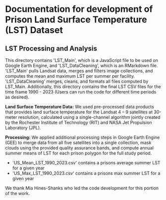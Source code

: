 # Documentation for development of Prison Land Surface Temperature (LST) Dataset

## LST Processing and Analysis 
This directory contains 'LST_Main', which is a JavaScript file to be used on Google Earth Engine, and 'LST_DataCleaning', which is an RMarkdown file. 'LST_Main' pulls Landsat data, merges and filters image collections, and computes the mean and maximum LST per summer per facility. 'LST_DataCleaning' merges, cleans, and formats all files computed by LST_Main. Additionally, this directory contains the final LST CSV files for the time frame 1990 - 2023 (Users can run the code for different time periods as desired).

**Land Surface Temperature Data:** We used pre-processed data products that provides land surface temperature for the Landsat 4 – 9 satellites at 30-meter resolution, calculated using a single-channel algorithm jointly created by the Rochester Institute of Technology (RIT) and NASA Jet Propulsion Laboratory (JPL). 

**Processing:** We applied additional processing steps in Google Earth Engine (GEE) to merge data from all five satellites into a single collection, mask clouds using the provided quality assurance bands, and compute annual summer means of LST for each prison polygon for the full study period. 

- 'US_Mean_LST_1990_2023.csv' contains a prisons average summer LST for a given year
- 'US_Max_LST_1990_2023.csv' contains a prisons max summer LST for a given year

We thank Mia Hines-Shanks who led the code development for this portion of the work.
